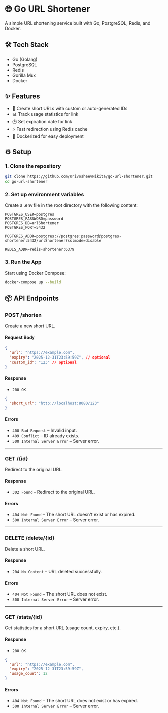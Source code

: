 # 🌐 Go URL Shortener

A simple URL shortening service built with Go, PostgreSQL, Redis, and Docker.



## 🛠️ Tech Stack

- Go (Golang)
- PostgreSQL
- Redis
- Gorilla Mux
- Docker

## ✨ Features

- 🔗 Create short URLs with custom or auto-generated IDs
- 📊 Track usage statistics for link
- 🕒 Set expiration date for link
- ⚡ Fast redirection using Redis cache
- 🐳 Dockerized for easy deployment



## ⚙️ Setup

### 1. Clone the repository

```bash
git clone https://github.com/KrivosheevNikita/go-url-shortener.git
cd go-url-shortener
```
### 2. Set up environment variables
Create a .env file in the root directory with the following content:
```env
POSTGRES_USER=postgres
POSTGRES_PASSWORD=password
POSTGRES_DB=urlShortener
POSTGRES_PORT=5432

POSTGRES_ADDR=postgres://postgres:password@postgres-shortener:5432/urlShortener?sslmode=disable

REDIS_ADDR=redis-shortener:6379
```
### 3. Run the App

Start using Docker Compose:

```bash
docker-compose up --build
```
## 📦 API Endpoints

### POST /shorten

Create a new short URL.

#### Request Body
```json
{
  "url": "https://example.com",
  "expiry": "2025-12-31T23:59:59Z", // optional
  "custom_id": "123" // optional
}
```

#### Response

- `200 OK`
```json
{
  "short_url": "http://localhost:8080/123"
}
```

#### Errors

- `400 Bad Request` – Invalid input.
- `409 Conflict` – ID already exists.
- `500 Internal Server Error` – Server error.

---

### GET /{id}

Redirect to the original URL.

#### Response

- `302 Found` – Redirect to the original URL.


#### Errors

- `404 Not Found` – The short URL doesn't exist or has expired.
- `500 Internal Server Error` – Server error.

---

### DELETE /delete/{id}

Delete a short URL.

#### Response

- `204 No Content` – URL deleted successfully.

#### Errors

- `404 Not Found` – The short URL does not exist.
- `500 Internal Server Error` – Server error.

---

### GET /stats/{id}

Get statistics for a short URL (usage count, expiry, etc.).

#### Response

- `200 OK`
```json
{
  "url": "https://example.com",
  "expiry": "2025-12-31T23:59:59Z",
  "usage_count": 12
}
```

#### Errors

- `404 Not Found` – The short URL does not exist or has expired.
- `500 Internal Server Error` – Server error.

